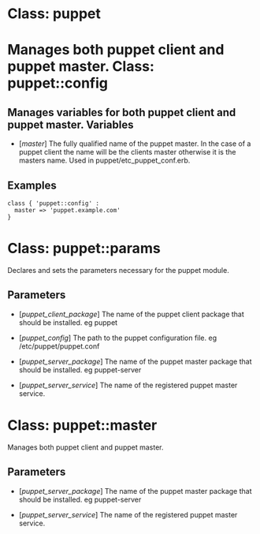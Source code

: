 Class: puppet
=
Manages both puppet client and puppet master.
Class: puppet::config
=
Manages variables for both puppet client and puppet master.
Variables
-
 * [*master*]
   The fully qualified name of the puppet master.  In the case of a
   puppet client the name will be the clients master otherwise it is the masters name.  Used in puppet/etc_puppet_conf.erb.

Examples
-
    class { 'puppet::config' :
      master => 'puppet.example.com'
    }
Class: puppet::params
=
Declares and sets the parameters necessary for the puppet module.

Parameters
-

 * [*puppet_client_package*]
   The name of the puppet client package that should be installed. eg puppet

 * [*puppet_config*]
   The path to the puppet configuration file. eg /etc/puppet/puppet.conf

 * [*puppet_server_package*]
   The name of the puppet master package that should be installed. eg puppet-server

 * [*puppet_server_service*]
   The name of the registered puppet master service.

Class: puppet::master
=
 Manages both puppet client and puppet master.

Parameters
-

 * [*puppet_server_package*]
   The name of the puppet master package that should be installed. eg puppet-server

 * [*puppet_server_service*]
   The name of the registered puppet master service.


